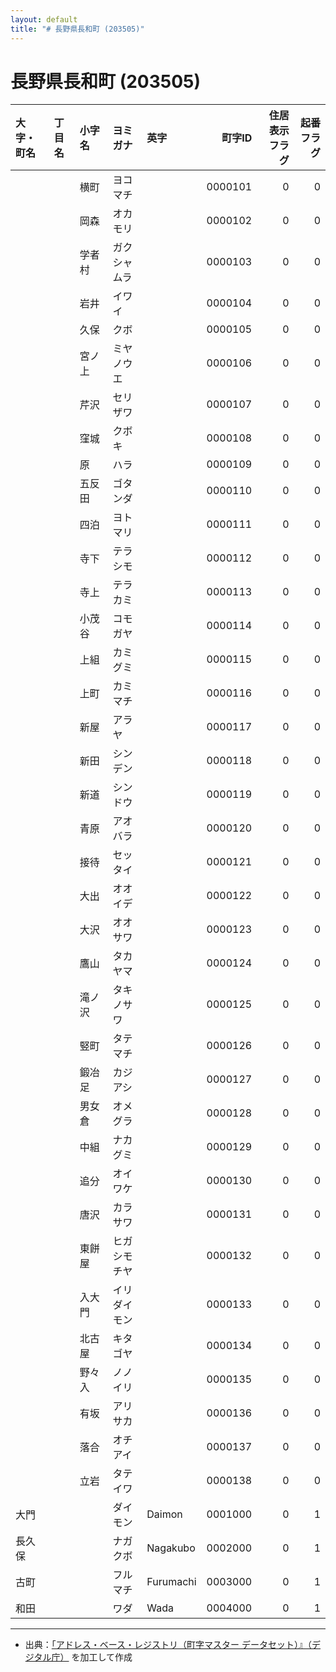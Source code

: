 ```yaml
---
layout: default
title: "# 長野県長和町 (203505)"
---
```


# 長野県長和町 (203505)

| 大字・町名 | 丁目名 | 小字名 | ヨミガナ | 英字 | 町字ID | 住居表示フラグ | 起番フラグ |
|:--------|:------|:------|:-----------------|:---------------------|--------:|----------:|--------:|
|  |  | 横町 | ヨコマチ |  | 0000101 | 0 | 0 |
|  |  | 岡森 | オカモリ |  | 0000102 | 0 | 0 |
|  |  | 学者村 | ガクシャムラ |  | 0000103 | 0 | 0 |
|  |  | 岩井 | イワイ |  | 0000104 | 0 | 0 |
|  |  | 久保 | クボ |  | 0000105 | 0 | 0 |
|  |  | 宮ノ上 | ミヤノウエ |  | 0000106 | 0 | 0 |
|  |  | 芹沢 | セリザワ |  | 0000107 | 0 | 0 |
|  |  | 窪城 | クボキ |  | 0000108 | 0 | 0 |
|  |  | 原 | ハラ |  | 0000109 | 0 | 0 |
|  |  | 五反田 | ゴタンダ |  | 0000110 | 0 | 0 |
|  |  | 四泊 | ヨトマリ |  | 0000111 | 0 | 0 |
|  |  | 寺下 | テラシモ |  | 0000112 | 0 | 0 |
|  |  | 寺上 | テラカミ |  | 0000113 | 0 | 0 |
|  |  | 小茂谷 | コモガヤ |  | 0000114 | 0 | 0 |
|  |  | 上組 | カミグミ |  | 0000115 | 0 | 0 |
|  |  | 上町 | カミマチ |  | 0000116 | 0 | 0 |
|  |  | 新屋 | アラヤ |  | 0000117 | 0 | 0 |
|  |  | 新田 | シンデン |  | 0000118 | 0 | 0 |
|  |  | 新道 | シンドウ |  | 0000119 | 0 | 0 |
|  |  | 青原 | アオバラ |  | 0000120 | 0 | 0 |
|  |  | 接待 | セッタイ |  | 0000121 | 0 | 0 |
|  |  | 大出 | オオイデ |  | 0000122 | 0 | 0 |
|  |  | 大沢 | オオサワ |  | 0000123 | 0 | 0 |
|  |  | 鷹山 | タカヤマ |  | 0000124 | 0 | 0 |
|  |  | 滝ノ沢 | タキノサワ |  | 0000125 | 0 | 0 |
|  |  | 竪町 | タテマチ |  | 0000126 | 0 | 0 |
|  |  | 鍛冶足 | カジアシ |  | 0000127 | 0 | 0 |
|  |  | 男女倉 | オメグラ |  | 0000128 | 0 | 0 |
|  |  | 中組 | ナカグミ |  | 0000129 | 0 | 0 |
|  |  | 追分 | オイワケ |  | 0000130 | 0 | 0 |
|  |  | 唐沢 | カラサワ |  | 0000131 | 0 | 0 |
|  |  | 東餅屋 | ヒガシモチヤ |  | 0000132 | 0 | 0 |
|  |  | 入大門 | イリダイモン |  | 0000133 | 0 | 0 |
|  |  | 北古屋 | キタゴヤ |  | 0000134 | 0 | 0 |
|  |  | 野々入 | ノノイリ |  | 0000135 | 0 | 0 |
|  |  | 有坂 | アリサカ |  | 0000136 | 0 | 0 |
|  |  | 落合 | オチアイ |  | 0000137 | 0 | 0 |
|  |  | 立岩 | タテイワ |  | 0000138 | 0 | 0 |
| 大門 |  |  | ダイモン | Daimon | 0001000 | 0 | 1 |
| 長久保 |  |  | ナガクボ | Nagakubo | 0002000 | 0 | 1 |
| 古町 |  |  | フルマチ | Furumachi | 0003000 | 0 | 1 |
| 和田 |  |  | ワダ | Wada | 0004000 | 0 | 1 |

---

- 出典：[「アドレス・ベース・レジストリ（町字マスター データセット）』（デジタル庁）](https://www.digital.go.jp/policies/base_registry_address/) を加工して作成